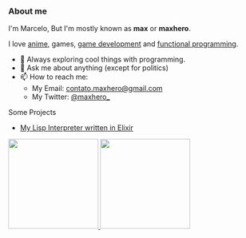 ### About me
I'm Marcelo, But I'm mostly known as **max** or **maxhero**.

I love [anime](https://anilist.co/user/maxhero/), games, [game development](https://en.wikipedia.org/wiki/Video_game_development) and [functional programming](https://en.wikipedia.org/wiki/Functional_programming).

- 🔭 Always exploring cool things with programming.
- 💬 Ask me about anything (except for politics)
- 📫 How to reach me:
  - My Email: [contato.maxhero@gmail.com](mailto:contato.maxhero@gmail.com)
  - My Twitter: [@maxhero_](http://www.twitter.com/maxhero_)

Some Projects
 - [My Lisp Interpreter written in Elixir](https://gist.github.com/themaxhero/1235fa762d5f4d0548ad743f2881a2fa)

<div>
  <a href="https://github.com/themaxhero">
  <img height="180em" src="https://github-readme-stats.vercel.app/api/top-langs/?username=themaxhero&layout=compact&langs_count=7&theme=monokai"/>
  <img height="180em" src="https://github-readme-stats.vercel.app/api?username=themaxhero&show_icons=true&theme=monokai&include_all_commits=true&count_private=true"/>
</div>

<!--
**themaxhero/themaxhero** is a ✨ _special_ ✨ repository because its `README.md` (this file) appears on your GitHub profile.

Here are some ideas to get you started:

- 🔭 I’m currently working on ...
- 🌱 I’m currently learning ...
- 👯 I’m looking to collaborate on ...
- 🤔 I’m looking for help with ...
- 💬 Ask me about ...
- 📫 How to reach me: ...
- 😄 Pronouns: ...
- ⚡ Fun fact: ...
-->
